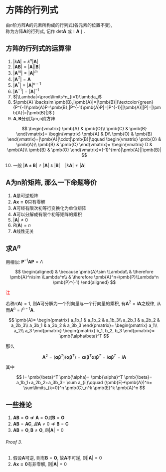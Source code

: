 # 方阵的行列式

由$n$阶方阵$\pmb{A}$的元素所构成的行列式(各元素的位置不变), <BR>
称为方阵$\pmb{A}$的行列式,
记作 det$\pmb{A}$ 或$\mid \pmb{A}\mid.$

## 方阵的行列式的运算律

1. $|k\pmb{A}| =k^n|\pmb{A}|$
2. $|\pmb{A}\pmb{B}| = |\pmb{A}||\pmb{B}|$
3. $|\pmb{A}^m| = |\pmb{A}|^m$
4. $|\pmb{A}^T| =\pmb{A}$
5. $|\pmb{A}^*| = |\pmb{A}|^{n-1}$
6. $|\pmb{A}^{-1}| =|\pmb{A}|^{-1}$
7. $|\Lambda|=\prod\limits^n_{i=1}\lambda_i$
8. $\pmb{A} \backsim \pmb{B},|\pmb{A}|=|\pmb{B}|(\textcolor{green}{P^{-1}\pmb{A}P=\pmb{B},|P^{-1}\pmb{A}P|=|P^{-1}||\pmb{A}||P|=|\pmb{A}|=|\pmb{B}|}$ )
9. $\pmb{A}, \pmb{B}$分别为m,n阶方阵

$$
\begin{vmatrix}
	\pmb{A} & \pmb{O}\\
	\pmb{C} & \pmb{B}
\end{vmatrix}=
\begin{vmatrix}
	\pmb{A} & D\\
	\pmb{O} & \pmb{B}
\end{vmatrix}=|\pmb{A}|\cdot|\pmb{B}|\qquad
\begin{vmatrix}
	\pmb{O} & \pmb{A}\\
	\pmb{B} & \pmb{C}
\end{vmatrix}=
\begin{vmatrix}
	D & \pmb{A}\\
	\pmb{B} & \pmb{O}
\end{vmatrix}=(-1)^{mn}|\pmb{A}||\pmb{B}|
$$

10. 一般 $|\pmb{A}\pm \pmb{B}| \not= |\pmb{A}|\pm|\pmb{B}| \quad |k\pmb{A}|\not= |\pmb{A}|$

## $\pmb{A}$为n阶矩阵, 那么一下命题等价

1. $\pmb{A}$是可逆矩阵
2. $\pmb{Ax=0}$只有零解
3. $\pmb{A}$可经有限次初等行变换化为单位矩阵
4. $\pmb{A}$可以分解成有限个初等矩阵的乘积
5. $|\pmb{A}|\not=0$
6. $R(\pmb{A})=n$
7. $\pmb{A}$线性无关

## 求$\pmb{A}^n$

用相似: $\pmb{P}^{-1}\pmb{A}\pmb{P}=\Lambda$

$$
\begin{aligned}
	& \because \pmb{A}\sim \Lambda\\
	& \therefore \pmb{A}^n\sim \Lambda^n\\
	& \therefore \pmb{A}^n=\pmb{P}\Lambda^n \pmb{P}^{-1}
\end{aligned}
$$

<font color=red>注</font>

若秩$r(\pmb{A})=1$,
则$\pmb{A}$可分解为一个列向量与一个行向量的乘积,
有$\pmb{A}^2=l\pmb{A}$之规律, 从而$\pmb{A}^n=l^{n-1}\pmb{A}$.

$$
\pmb{A}=
\begin{pmatrix}
	a_1b_1 & a_1b_2 & a_1b_3\\
	a_2b_1 & a_2b_2 & a_2b_3\\
	a_3b_1 & a_3b_2 & a_3b_3
\end{pmatrix}=
\begin{pmatrix}
	a_1\\
	a_2\\
	a_3
\end{pmatrix}
\begin{pmatrix}
	b_1, b_2, b_3
\end{pmatrix}=
\pmb{\alpha\beta}^T
$$

那么

$$
\pmb{A}^2=
(\pmb{\alpha\beta}^T)(\pmb{\alpha\beta}^T)=
\pmb{\alpha}(\pmb{\beta}^T \pmb{\alpha})\pmb{\beta}^T=
l \pmb{\alpha\beta}^T=
l\pmb{A}
$$

其中

$$
l=
\pmb{\beta}^T \pmb{\alpha}=
\pmb{\alpha}^T \pmb{\beta}=
a_1b_1+a_2b_2+a_3b_3=
\sum a_{ii}\qquad (\pmb{E}+\pmb{A})^n=
\sum\limits_{k=0}^n \pmb{C}_n^k \pmb{E}^k \pmb{A}^n
$$

## 一些推论

1. $\pmb{A}\pmb{B}=\pmb{O}\nRightarrow \pmb{A}=\pmb{O}或\pmb{B}=\pmb{O}$
2. $\pmb{A}\pmb{B}=\pmb{A}\pmb{C}, 且\pmb{A}\not=0 \nRightarrow \pmb{B}=\pmb{C}$
3. $\pmb{A}\pmb{B}=\pmb{O}, \pmb{B}\not=\pmb{O}, 则|\pmb{A}| =0$

###### Proof 3.

1. 假设$\pmb{A}$可逆, 则有$\pmb{B}=\pmb{O}$, 故$\pmb{A}$不可逆, 则$|\pmb{A}| =0$
2. $\pmb{Ax=0}$有非零解, 则$|\pmb{A}| = 0$
